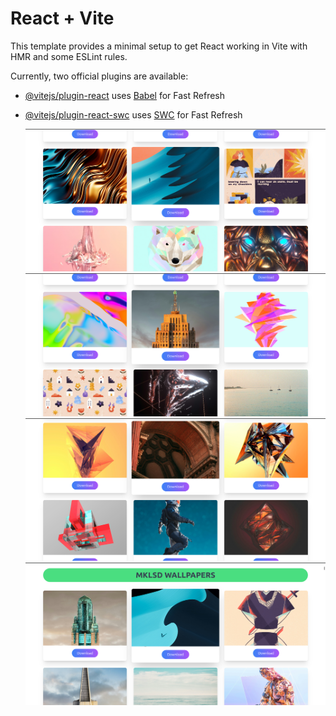 # React + Vite

This template provides a minimal setup to get React working in Vite with HMR and some ESLint rules.

Currently, two official plugins are available:

- [@vitejs/plugin-react](https://github.com/vitejs/vite-plugin-react/blob/main/packages/plugin-react/README.md) uses [Babel](https://babeljs.io/) for Fast Refresh
- [@vitejs/plugin-react-swc](https://github.com/vitejs/vite-plugin-react-swc) uses [SWC](https://swc.rs/) for Fast Refresh

 
  ![alt text](./src//assets//Screenshot%20from%202024-09-27%2015-03-05.png)
  ![alt text](./src//assets//Screenshot%20from%202024-09-27%2015-03-18.png)
  ![alt text](./src//assets//Screenshot%20from%202024-09-27%2015-03-26.png)
  ![alt text](./src//assets//Screenshot%20from%202024-09-27%2015-03-15.png)